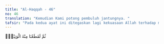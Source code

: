 ```yaml
---
title: "Al-Haqqah - 46"
no: 46
translation: "Kemudian Kami potong pembuluh jantungnya. "
tafsir: "Pada kedua ayat ini ditegaskan lagi kekuasaan Allah terhadap makhluk-Nya. Seandainya Allah ingin melakukan sesuatu kepada hamba-hamba-Nya, tidak seorang pun yang dapat menghalanginya, sekalipun tindakan itu adalah tindakan yang menentukan hidup-matinya seseorang, seperti tindakan memutuskan urat nadi jantungnya, yang berakibat kematiannya. Demikian pula kepada Muhammad. Seandainya dia berdusta terhadap Allah, tentu Allah akan marah kepadanya dan menghukumnya dengan hukuman mati, yaitu dengan memutus pembuluh darahnya. Tidak ada seorang pun yang dapat menghalangi-Nya dari melaksanakan hukuman itu."
---
```


ثُمَّ لَقَطَعْنَا مِنْهُ الْوَتِيْنَۖ
